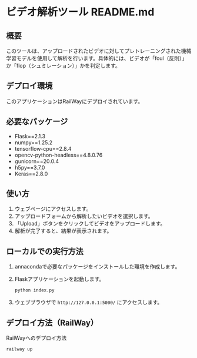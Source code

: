 # ビデオ解析ツール README.md

## 概要

このツールは、アップロードされたビデオに対してプレトレーニングされた機械学習モデルを使用して解析を行います。具体的には、ビデオが「foul（反則）」か「flop（シュミレーション）」かを判定します。

## デプロイ環境

このアプリケーションはRailWayにデプロイされています。

## 必要なパッケージ

- Flask==2.1.3
- numpy==1.25.2
- tensorflow-cpu==2.8.4
- opencv-python-headless==4.8.0.76
- gunicorn==20.0.4
- h5py==3.7.0
- Keras==2.8.0

## 使い方

1. ウェブページにアクセスします。
2. アップロードフォームから解析したいビデオを選択します。
3. 「Upload」ボタンをクリックしてビデオをアップロードします。
4. 解析が完了すると、結果が表示されます。

## ローカルでの実行方法

1. annacondaで必要なパッケージをインストールした環境を作成します。

2. Flaskアプリケーションを起動します。

    ```bash
    python index.py
    ```

3. ウェブブラウザで `http://127.0.0.1:5000/` にアクセスします。

## デプロイ方法（RailWay）

RailWayへのデプロイ方法
```bash
railway up
```
